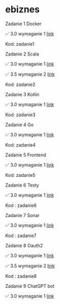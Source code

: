 # ebiznes

Zadanie 1 Docker

✅ 3.0 wymaganie 1 [link](https://github.com/parabola01/ebiznes/tree/387cb4409bf7716d101b81216e9440a9b8e8f088/zadanie1)

Kod: zadanie1

Zadanie 2 Scala

✅ 3.0 wymaganie 1 [link](https://github.com/parabola01/ebiznes/tree/11fcb5ccf716cdbf6aa33b956a052b5f982030f9/zadanie2)

✅ 3.5 wymaganie 2 [link](https://github.com/parabola01/ebiznes/tree/11fcb5ccf716cdbf6aa33b956a052b5f982030f9/zadanie2)

Kod: zadanie2

Zadanie 3 Kotlin

✅ 3.0 wymaganie 1 [link](https://github.com/parabola01/ebiznes/tree/8806e46f72dd1eac69ee2b0eb9a116a64e18497e)

Kod: zadanie3

Zadanie 4 Go

✅ 3.0 wymaganie 1 [link](https://github.com/parabola01/ebiznes/tree/571a3da7f409e88ea137f1f0d7cbd8b26778777b/zadanie4)

Kod: zadanie4

Zadanie 5 Frontend

✅ 3.0 wymaganie 1 [link](https://github.com/parabola01/ebiznes/tree/1b302aedddb22d8c8cb15baa9700a2918ba492a6/zadanie5)

Kod: zadanie5

Zadanie 6 Testy

✅ 3.0 wymaganie 1 [link](https://github.com/parabola01/ebiznes/tree/c7bb47769afc576a21ea9a68fba9a6c88b05a7ed/zadanie6)

Kod : zadanie6

Zadanie 7 Sonar

✅ 3.0 wymaganie 1 [link](https://github.com/parabola01/ebiznes/tree/a5f5fa9c1e83283a9ead49d68a5755a906a6283b/zadanie7)

Kod : zadanie7

Zadanie 8 Oauth2

✅ 3.0 wymaganie 1 [link](https://github.com/parabola01/ebiznes/tree/8d0fc6f545007637b038b4ef5ce3fd207fc5b31c/zadanie8)

✅ 3.5 wymaganie 2 [link](https://github.com/parabola01/ebiznes/tree/8d0fc6f545007637b038b4ef5ce3fd207fc5b31c/zadanie8)

Kod : zadanie8

Zadanie 9 ChatGPT bot

✅ 3.0 wymaganie 1 [link](https://github.com/parabola01/ebiznes/tree/9ac89f922eaf014567f4e847b0a11897f6361e16/zadanie9)


